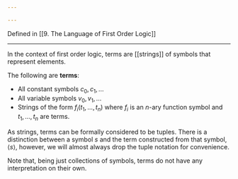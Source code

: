 ```yaml
---

---
```

Defined in [[9. The Language of First Order Logic]]

---
In the context of first order logic, terms are [[strings]] of symbols that represent elements.

The following are **terms**:
- All constant symbols $c_0, c_1, \dots$
- All variable symbols $v_0, v_1, \dots$
- Strings of the form $f_i(t_1,\dots,t_n)$ where $f_i$ is an $n$-ary function symbol and $t_1,\dots,t_n$ are terms.

As strings, terms can be formally considered to be tuples. There is a distinction between a symbol $s$ and the term constructed from that symbol, $\langle s\rangle$, however, we will almost always drop the tuple notation for convenience. 



Note that, being just collections of symbols, terms do not have any interpretation on their own.